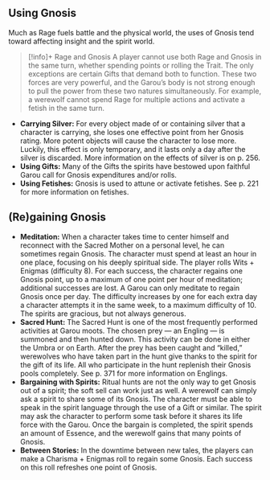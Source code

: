 ## Using Gnosis
Much as Rage fuels battle and the physical world, the uses of Gnosis tend toward affecting insight and the spirit world.

>[!info]+ Rage and Gnosis
>A player cannot use both Rage and Gnosis in the same turn, whether spending points or rolling the Trait. The only exceptions are certain Gifts that demand both to function. These two forces are very powerful, and the Garou’s body is not strong enough to pull the power from these two natures simultaneously. For example, a werewolf cannot spend Rage for multiple actions and activate a fetish in the same turn.

- **Carrying Silver:** For every object made of or containing silver that a character is carrying, she loses one effective point from her Gnosis rating. More potent objects will cause the character to lose more. Luckily, this effect is only temporary, and it lasts only a day after the silver is discarded. More information on the effects of silver is on p. 256.
- **Using Gifts:** Many of the Gifts the spirits have bestowed upon faithful Garou call for Gnosis expenditures and/or rolls.
- **Using Fetishes:** Gnosis is used to attune or activate fetishes. See p. 221 for more information on fetishes.

## (Re)gaining Gnosis

- **Meditation:** When a character takes time to center himself and reconnect with the Sacred Mother on a personal level, he can sometimes regain Gnosis. The character must spend at least an hour in one place, focusing on his deeply spiritual side. The player rolls Wits + Enigmas (difficulty 8). For each success, the character regains one Gnosis point, up to a maximum of one point per hour of meditation; additional successes are lost. A Garou can only meditate to regain Gnosis once per day. The difficulty increases by one for each extra day a character attempts it in the same week, to a maximum difficulty of 10. The spirits are gracious, but not always generous.
- **Sacred Hunt:** The Sacred Hunt is one of the most frequently performed activities at Garou moots. The chosen prey — an Engling — is summoned and then hunted down. This activity can be done in either the Umbra or on Earth. After the prey has been caught and “killed,” werewolves who have taken part in the hunt give thanks to the spirit for the gift of its life. All who participate in the hunt replenish their Gnosis pools completely. See p. 371 for more information on Englings.
- **Bargaining with Spirits:** Ritual hunts are not the only way to get Gnosis out of a spirit; the soft sell can work just as well. A werewolf can simply ask a spirit to share some of its Gnosis. The character must be able to speak in the spirit language through the use of a Gift or similar. The spirit may ask the character to perform some task before it shares its life force with the Garou. Once the bargain is completed, the spirit spends an amount of Essence, and the werewolf gains that many points of Gnosis.
- **Between Stories:** In the downtime between new tales, the players can make a Charisma + Enigmas roll to regain some Gnosis. Each success on this roll refreshes one point of Gnosis.
